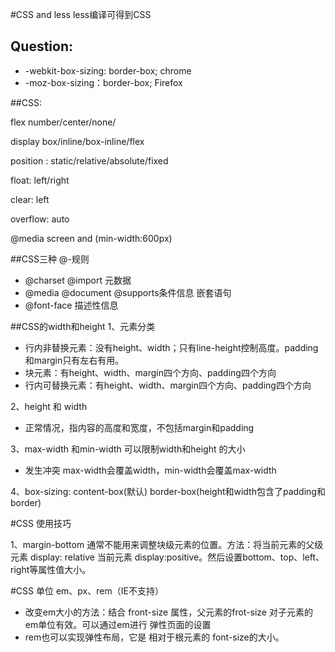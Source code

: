 #CSS  and less
less编译可得到CSS

## Question:
 - -webkit-box-sizing: border-box;  chrome 
 - -moz-box-sizing：border-box;   Firefox

##CSS:

flex
number/center/none/

display
box/inline/box-inline/flex

position :
static/relative/absolute/fixed

float: left/right

clear: left

overflow: auto

@media screen and (min-width:600px)

##CSS三种 @-规则
- @charset @import 元数据
- @media @document @supports条件信息 嵌套语句
- @font-face 描述性信息

##CSS的width和height
1、元素分类
- 行内非替换元素：没有height、width；只有line-height控制高度。padding和margin只有左右有用。
- 块元素：有height、width、margin四个方向、padding四个方向
- 行内可替换元素：有height、width、margin四个方向、padding四个方向

2、height 和 width
- 正常情况，指内容的高度和宽度，不包括margin和padding

3、max-width 和min-width 可以限制width和height 的大小
- 发生冲突 max-width会覆盖width，min-width会覆盖max-width

4、box-sizing: content-box(默认)  border-box(height和width包含了padding和border)

#CSS 使用技巧

1、margin-bottom 通常不能用来调整块级元素的位置。方法：将当前元素的父级元素 display: relative 当前元素 display:positive。然后设置bottom、top、left、right等属性值大小。

#CSS 单位 em、px、rem（IE不支持）
- 改变em大小的方法：结合 front-size 属性，父元素的frot-size 对子元素的em单位有效。可以通过em进行 弹性页面的设置
- rem也可以实现弹性布局，它是 相对于根元素的 font-size的大小。